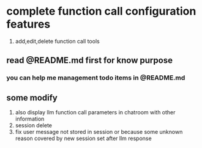 # complete function call configuration features

1. add,edit,delete function call tools

## read @README.md first for know purpose

### you can help me management todo items in @README.md

## some modify

1. also display llm function call parameters in chatroom with other information
2. session delete
3. fix user message not stored in session or because some unknown reason covered by new session set after llm response